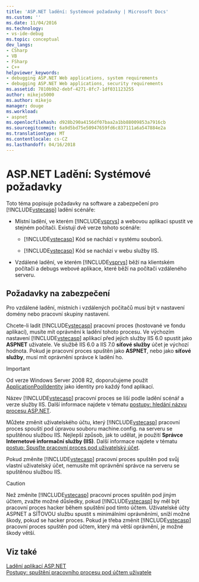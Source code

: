 ```yaml
---
title: 'ASP.NET ladění: Systémové požadavky | Microsoft Docs'
ms.custom: ''
ms.date: 11/04/2016
ms.technology:
- vs-ide-debug
ms.topic: conceptual
dev_langs:
- CSharp
- VB
- FSharp
- C++
helpviewer_keywords:
- debugging ASP.NET Web applications, system requirements
- debugging ASP.NET Web applications, security requirements
ms.assetid: 7810b9b2-debf-4271-8fc7-1df031123255
author: mikejo5000
ms.author: mikejo
manager: douge
ms.workload:
- aspnet
ms.openlocfilehash: d928b290a4156df07baa2a1bb88009853a7916cb
ms.sourcegitcommit: 6a9d5bd75e50947659fd6c837111a6a547884e2a
ms.translationtype: MT
ms.contentlocale: cs-CZ
ms.lasthandoff: 04/16/2018
---
```

# <a name="aspnet-debugging-system-requirements"></a>ASP.NET Ladění: Systémové požadavky
Toto téma popisuje požadavky na software a zabezpečení pro [!INCLUDE[vstecasp](../code-quality/includes/vstecasp_md.md)] ladění scénáře:  
  
-   Místní ladění, ve kterém [!INCLUDE[vsprvs](../code-quality/includes/vsprvs_md.md)] a webovou aplikaci spustit ve stejném počítači. Existují dvě verze tohoto scénáře:  
  
    -   [!INCLUDE[vstecasp](../code-quality/includes/vstecasp_md.md)] Kód se nachází v systému souborů.  
  
    -   [!INCLUDE[vstecasp](../code-quality/includes/vstecasp_md.md)] Kód se nachází v webu služby IIS.  
  
-   Vzdálené ladění, ve kterém [!INCLUDE[vsprvs](../code-quality/includes/vsprvs_md.md)] běží na klientském počítači a debugs webové aplikace, které běží na počítači vzdáleného serveru.  
  
## <a name="security-requirements"></a>Požadavky na zabezpečení  
 Pro vzdálené ladění, místních i vzdálených počítačů musí být v nastavení domény nebo pracovní skupiny nastavení.  
  
 Chcete-li ladit [!INCLUDE[vstecasp](../code-quality/includes/vstecasp_md.md)] pracovní proces (hostované ve fondu aplikací), musíte mít oprávnění k ladění tohoto procesu. Ve výchozím nastavení [!INCLUDE[vstecasp](../code-quality/includes/vstecasp_md.md)] aplikací před jejich služby IIS 6.0 spustit jako **ASPNET** uživatele. Ve službě IIS 6.0 a IIS 7.0 **síťové služby** účet je výchozí hodnota. Pokud je pracovní proces spuštěn jako **ASPNET**, nebo jako **síťové služby**, musí mít oprávnění správce k ladění ho.

 > [!IMPORTANT]
 > Od verze Windows Server 2008 R2, doporučujeme použít [ApplicationPoolIdentity](/iis/manage/configuring-security/application-pool-identities) jako identity pro každý fond aplikací.
  
 Název [!INCLUDE[vstecasp](../code-quality/includes/vstecasp_md.md)] pracovní proces se liší podle ladění scénář a verze služby IIS. Další informace najdete v tématu [postupy: hledání názvu procesu ASP.NET](../debugger/how-to-find-the-name-of-the-aspnet-process.md).  
  
 Můžete změnit uživatelského účtu, který [!INCLUDE[vstecasp](../code-quality/includes/vstecasp_md.md)] pracovní proces spouští pod úpravou souboru machine.config. na serveru se spuštěnou službou IIS. Nejlepší způsob, jak to udělat, je použití **Správce Internetové informační služby (IIS)**. Další informace najdete v tématu [postup: Spusťte pracovní proces pod uživatelský účet](../debugger/how-to-run-the-worker-process-under-a-user-account.md).  
  
 Pokud změníte [!INCLUDE[vstecasp](../code-quality/includes/vstecasp_md.md)] pracovní proces spuštěn pod svůj vlastní uživatelský účet, nemusíte mít oprávnění správce na serveru se spuštěnou službou IIS.  
  
> [!CAUTION]
>  Než změníte [!INCLUDE[vstecasp](../code-quality/includes/vstecasp_md.md)] pracovní proces spuštěn pod jiným účtem, zvažte možné důsledky, pokud [!INCLUDE[vstecasp](../code-quality/includes/vstecasp_md.md)] by měl být pracovní proces hacker během spuštění pod tímto účtem. Uživatelské účty ASPNET a SÍŤOVOU službu spustit s minimálními oprávněními, sníží možné škody, pokud se hacker proces. Pokud je třeba změnit [!INCLUDE[vstecasp](../code-quality/includes/vstecasp_md.md)] pracovní proces spuštěn pod účtem, který má větší oprávnění, je možné škody větší.  
  
## <a name="see-also"></a>Viz také  
 [Ladění aplikací ASP.NET](../debugger/how-to-enable-debugging-for-aspnet-applications.md)   
 [Postupy: spuštění pracovního procesu pod účtem uživatele](../debugger/how-to-run-the-worker-process-under-a-user-account.md)